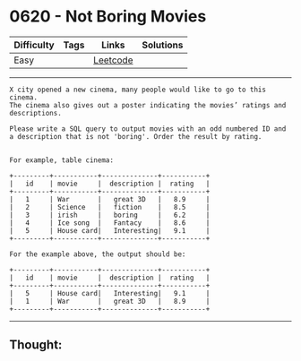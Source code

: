 # 0620 - Not Boring Movies

Difficulty  | Tags | Links | Solutions
----------- | ---- | ----- | -----
Easy |  | [Leetcode](https://leetcode.com/problems/not-boring-movies/description/) |


-----------

```
X city opened a new cinema, many people would like to go to this cinema.
The cinema also gives out a poster indicating the movies’ ratings and descriptions. 
 
Please write a SQL query to output movies with an odd numbered ID and a description that is not 'boring'. Order the result by rating.


For example, table cinema:

+---------+-----------+--------------+-----------+
|   id    | movie     |  description |  rating   |
+---------+-----------+--------------+-----------+
|   1     | War       |   great 3D   |   8.9     |
|   2     | Science   |   fiction    |   8.5     |
|   3     | irish     |   boring     |   6.2     |
|   4     | Ice song  |   Fantacy    |   8.6     |
|   5     | House card|   Interesting|   9.1     |
+---------+-----------+--------------+-----------+

For the example above, the output should be:

+---------+-----------+--------------+-----------+
|   id    | movie     |  description |  rating   |
+---------+-----------+--------------+-----------+
|   5     | House card|   Interesting|   9.1     |
|   1     | War       |   great 3D   |   8.9     |
+---------+-----------+--------------+-----------+
```

-----------

## Thought:
